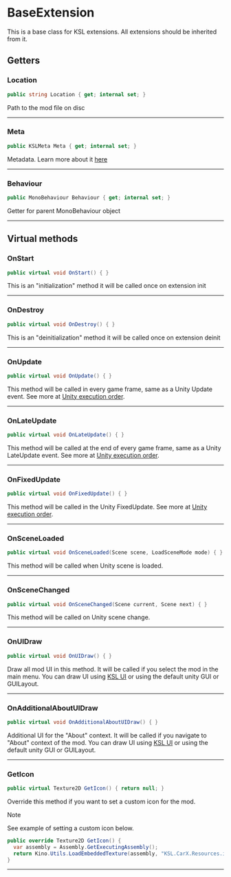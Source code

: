 ﻿# BaseExtension

This is a base class for KSL extensions. All extensions should be inherited from it.

## Getters

### Location

```c#
public string Location { get; internal set; }
```

Path to the mod file on disc

---

### Meta

```c#
public KSLMeta Meta { get; internal set; }
```

Metadata. Learn more about it [here](https://github.com/trbflxr/ksl/blob/master/doc/api/ksl_meta.md)

---

### Behaviour

```c#
public MonoBehaviour Behaviour { get; internal set; }
```

Getter for parent MonoBehaviour object

---

## Virtual methods

### OnStart

```c#
public virtual void OnStart() { }
```

This is an "initialization" method it will be called once on extension init

---

### OnDestroy

```c#
public virtual void OnDestroy() { }
```

This is an "deinitialization" method it will be called once on extension deinit

---

### OnUpdate

```c#
public virtual void OnUpdate() { }
```

This method will be called in every game frame, same as a Unity Update event. See more at [Unity execution order](https://docs.unity3d.com/Manual/ExecutionOrder.html).

---

### OnLateUpdate

```c#
public virtual void OnLateUpdate() { }
```

This method will be called at the end of every game frame, same as a Unity LateUpdate event. See more at [Unity execution order](https://docs.unity3d.com/Manual/ExecutionOrder.html).

---

### OnFixedUpdate

```c#
public virtual void OnFixedUpdate() { }
```

This method will be called in the Unity FixedUpdate. See more at [Unity execution order](https://docs.unity3d.com/Manual/ExecutionOrder.html).

---

### OnSceneLoaded

```c#
public virtual void OnSceneLoaded(Scene scene, LoadSceneMode mode) { }
```

This method will be called when Unity scene is loaded.

---

### OnSceneChanged

```c#
public virtual void OnSceneChanged(Scene current, Scene next) { }
```

This method will be called on Unity scene change.

---

### OnUIDraw

```c#
public virtual void OnUIDraw() { }
```

Draw all mod UI in this method. It will be called if you select the mod in the main menu.
You can draw UI using [KSL UI](https://github.com/trbflxr/ksl/blob/master/doc/api/ui.md) or using the default unity GUI or GUILayout.

---

### OnAdditionalAboutUIDraw

```c#
public virtual void OnAdditionalAboutUIDraw() { }
```

Additional UI for the "About" context. It will be called if you navigate to "About" context of the mod.
You can draw UI using [KSL UI](https://github.com/trbflxr/ksl/blob/master/doc/api/ui.md) or using the default unity GUI or GUILayout.

---

### GetIcon

```c#
public virtual Texture2D GetIcon() { return null; }
```

Override this method if you want to set a custom icon for the mod.

> [!NOTE]  
> See example of setting a custom icon below.

```c#
public override Texture2D GetIcon() {
  var assembly = Assembly.GetExecutingAssembly();
  return Kino.Utils.LoadEmbeddedTexture(assembly, "KSL.CarX.Resources.icon.png");
}
```

---
